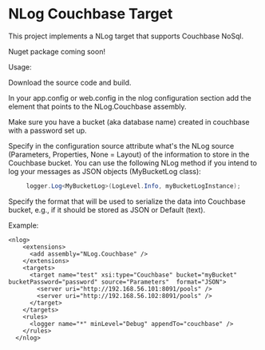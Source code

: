 # NLog Couchbase Target

This project implements a NLog target that supports Couchbase NoSql.

Nuget package coming soon!

Usage:

Download the source code and build.

In your app.config or web.config in the nlog configuration section add the <extensions> element that points to the NLog.Couchbase assembly.

Make sure you have a bucket (aka database name) created in couchbase with a password set up. 

Specify in the configuration source attribute what's the NLog source (Parameters, Properties, None = Layout) of the information to store in the Couchbase bucket. You can use the following NLog method if you intend to log your messages as JSON objects (MyBucketLog class):

```C#
     logger.Log<MyBucketLog>(LogLevel.Info, myBucketLogInstance);
```

Specify the format that will be used to serialize the data into Couchbase bucket, e.g., if it should be stored as JSON or Default (text).

Example:


     
    <nlog>
        <extensions>
          <add assembly="NLog.Couchbase" />
        </extensions>
        <targets>
          <target name="test" xsi:type="Couchbase" bucket="myBucket" bucketPassword="password" source="Parameters"  format="JSON">
            <server uri="http://192.168.56.101:8091/pools" />
            <server uri="http://192.168.56.102:8091/pools" />      
          </target>
        </targets>
        <rules>
          <logger name="*" minLevel="Debug" appendTo="couchbase" />
        </rules>
      </nlog>
